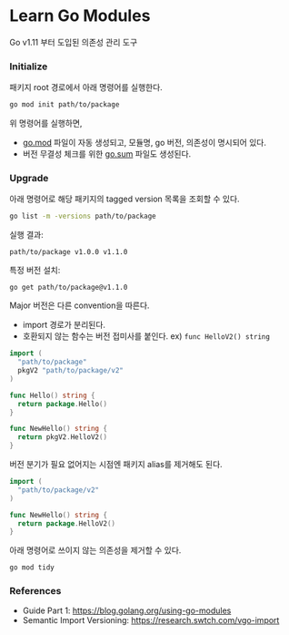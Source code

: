 # Learn Go Modules
Go v1.11 부터 도입된 의존성 관리 도구


### Initialize

패키지 root 경로에서 아래 명령어를 실행한다.

```sh
go mod init path/to/package
```

위 명령어를 실행하면,
- [go.mod](wc/go.mod) 파일이 자동 생성되고, 모듈명, go 버전, 의존성이 명시되어 있다.
- 버전 무결성 체크를 위한 [go.sum](wc/go.sum) 파일도 생성된다.


### Upgrade

아래 명령어로 해당 패키지의 tagged version 목록을 조회할 수 있다.

```sh
go list -m -versions path/to/package
```

실행 결과:
```
path/to/package v1.0.0 v1.1.0
```

특정 버전 설치:
```
go get path/to/package@v1.1.0
```

Major 버전은 다른 convention을 따른다.
- import 경로가 분리된다.
- 호환되지 않는 함수는 버전 접미사를 붙인다. ex) `func HelloV2() string`

```go
import (
  "path/to/package"
  pkgV2 "path/to/package/v2"
)

func Hello() string {
  return package.Hello()
}

func NewHello() string {
  return pkgV2.HelloV2()
}
```

버전 분기가 필요 없어지는 시점엔 패키지 alias를 제거해도 된다.
```go
import (
  "path/to/package/v2"
)

func NewHello() string {
  return package.HelloV2()
}
```

아래 명령어로 쓰이지 않는 의존성을 제거할 수 있다.

```sh
go mod tidy
```

### References
- Guide Part 1: https://blog.golang.org/using-go-modules
- Semantic Import Versioning: https://research.swtch.com/vgo-import
